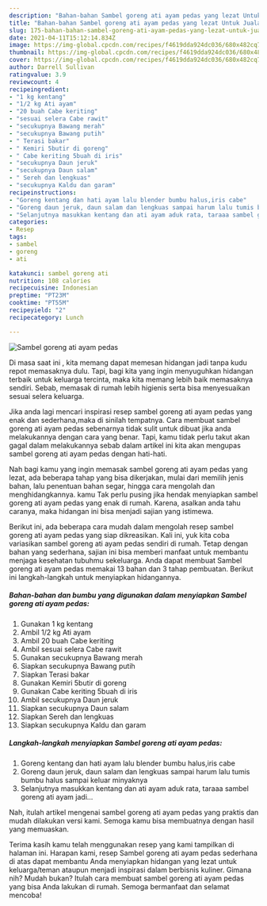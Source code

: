 ```yaml
---
description: "Bahan-bahan Sambel goreng ati ayam pedas yang lezat Untuk Jualan"
title: "Bahan-bahan Sambel goreng ati ayam pedas yang lezat Untuk Jualan"
slug: 175-bahan-bahan-sambel-goreng-ati-ayam-pedas-yang-lezat-untuk-jualan
date: 2021-04-11T15:12:14.834Z
image: https://img-global.cpcdn.com/recipes/f4619dda924dc036/680x482cq70/sambel-goreng-ati-ayam-pedas-foto-resep-utama.jpg
thumbnail: https://img-global.cpcdn.com/recipes/f4619dda924dc036/680x482cq70/sambel-goreng-ati-ayam-pedas-foto-resep-utama.jpg
cover: https://img-global.cpcdn.com/recipes/f4619dda924dc036/680x482cq70/sambel-goreng-ati-ayam-pedas-foto-resep-utama.jpg
author: Darrell Sullivan
ratingvalue: 3.9
reviewcount: 4
recipeingredient:
- "1 kg kentang"
- "1/2 kg Ati ayam"
- "20 buah Cabe keriting"
- "sesuai selera Cabe rawit"
- "secukupnya Bawang merah"
- "secukupnya Bawang putih"
- " Terasi bakar"
- " Kemiri 5butir di goreng"
- " Cabe keriting 5buah di iris"
- "secukupnya Daun jeruk"
- "secukupnya Daun salam"
- " Sereh dan lengkuas"
- "secukupnya Kaldu dan garam"
recipeinstructions:
- "Goreng kentang dan hati ayam lalu blender bumbu halus,iris cabe"
- "Goreng daun jeruk, daun salam dan lengkuas sampai harum lalu tumis bumbu halus sampai keluar minyaknya"
- "Selanjutnya masukkan kentang dan ati ayam aduk rata, taraaa sambel goreng ati ayam jadi..."
categories:
- Resep
tags:
- sambel
- goreng
- ati

katakunci: sambel goreng ati 
nutrition: 108 calories
recipecuisine: Indonesian
preptime: "PT23M"
cooktime: "PT55M"
recipeyield: "2"
recipecategory: Lunch

---
```



![Sambel goreng ati ayam pedas](https://img-global.cpcdn.com/recipes/f4619dda924dc036/680x482cq70/sambel-goreng-ati-ayam-pedas-foto-resep-utama.jpg)

Di masa  saat ini , kita memang dapat memesan hidangan jadi tanpa kudu repot memasaknya dulu. Tapi, bagi kita yang ingin menyuguhkan hidangan terbaik untuk keluarga tercinta, maka kita memang lebih baik memasaknya sendiri. Sebab, memasak di rumah lebih higienis serta bisa menyesuaikan sesuai selera keluarga.

Jika anda lagi mencari inspirasi resep sambel goreng ati ayam pedas yang enak dan sederhana,maka di sinilah tempatnya. Cara membuat sambel goreng ati ayam pedas  sebenarnya tidak sulit untuk dibuat jika anda melakukannya dengan cara yang benar. Tapi, kamu tidak perlu takut akan gagal dalam melakukannya 
sebab dalam artikel ini kita akan mengupas sambel goreng ati ayam pedas dengan hati-hati.  



Nah bagi kamu yang ingin memasak sambel goreng ati ayam pedas yang lezat, ada beberapa tahap yang bisa dikerjakan, mulai dari memilih jenis bahan, lalu penentuan bahan segar, hingga cara mengolah dan menghidangkannya. kamu Tak perlu pusing jika hendak menyiapkan sambel goreng ati ayam pedas yang enak di rumah. Karena, asalkan anda  tahu caranya, maka hidangan ini bisa menjadi sajian yang istimewa.

Berikut ini, ada beberapa cara mudah dalam mengolah resep sambel goreng ati ayam pedas yang siap dikreasikan. Kali ini, yuk kita coba variasikan sambel goreng ati ayam pedas sendiri di rumah. Tetap dengan bahan yang sederhana, sajian ini bisa memberi manfaat untuk membantu menjaga kesehatan tubuhmu sekeluarga. Anda dapat membuat Sambel goreng ati ayam pedas memakai 13 bahan dan 3 tahap pembuatan. Berikut ini langkah-langkah untuk menyiapkan hidangannya.

<!--inarticleads1-->

##### Bahan-bahan dan bumbu yang digunakan dalam menyiapkan Sambel goreng ati ayam pedas:

1. Gunakan 1 kg kentang
1. Ambil 1/2 kg Ati ayam
1. Ambil 20 buah Cabe keriting
1. Ambil sesuai selera Cabe rawit
1. Gunakan secukupnya Bawang merah
1. Siapkan secukupnya Bawang putih
1. Siapkan  Terasi bakar
1. Gunakan  Kemiri 5butir di goreng
1. Gunakan  Cabe keriting 5buah di iris
1. Ambil secukupnya Daun jeruk
1. Siapkan secukupnya Daun salam
1. Siapkan  Sereh dan lengkuas
1. Siapkan secukupnya Kaldu dan garam




<!--inarticleads2-->

##### Langkah-langkah menyiapkan Sambel goreng ati ayam pedas:

1. Goreng kentang dan hati ayam lalu blender bumbu halus,iris cabe
1. Goreng daun jeruk, daun salam dan lengkuas sampai harum lalu tumis bumbu halus sampai keluar minyaknya
1. Selanjutnya masukkan kentang dan ati ayam aduk rata, taraaa sambel goreng ati ayam jadi...




Nah, itulah artikel mengenai  sambel goreng ati ayam pedas  yang praktis dan mudah dilakukan versi kami. Semoga kamu bisa membuatnya dengan hasil yang memuaskan. 

Terima kasih kamu telah menggunakan resep yang kami tampilkan di halaman ini. Harapan kami, resep  Sambel goreng ati ayam pedas sederhana di atas dapat membantu Anda menyiapkan hidangan yang lezat untuk keluarga/teman ataupun menjadi inspirasi dalam berbisnis kuliner. Gimana nih? Mudah bukan? Itulah cara membuat sambel goreng ati ayam pedas yang bisa Anda lakukan di rumah. Semoga bermanfaat dan selamat mencoba!

